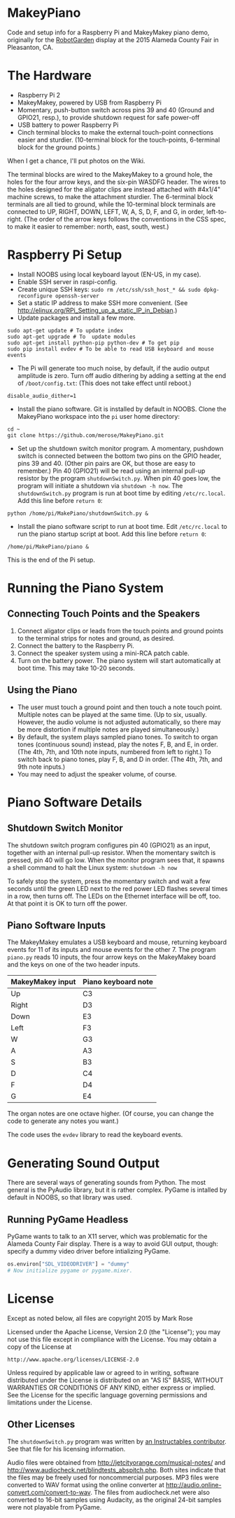 # MakeyPiano
Code and setup info for a Raspberry Pi and MakeyMakey piano demo, originally for the [RobotGarden](http://www.robotgarden.org/) display at the 2015
Alameda County Fair in Pleasanton, CA.

# The Hardware

* Raspberry Pi 2
* MakeyMakey, powered by USB from Raspberry Pi
* Momentary, push-button switch across pins 39 and 40 (Ground and GPIO21, resp.), to provide shutdown request for safe power-off
* USB battery to power Raspberry Pi
* Cinch terminal blocks to make the external touch-point connections easier and sturdier. (10-terminal block for the touch-points, 6-terminal block for the ground points.)

When I get a chance, I'll put photos on the Wiki.

The terminal blocks are wired to the MakeyMakey to a ground hole, the holes for the four arrow keys, and the six-pin WASDFG header. The wires to the holes designed for the aligator clips are instead attached with #4x1/4" machine screws, to make the attachment sturdier. The 6-terminal block terminals are all tied to ground, while the 10-terminal block terminals are connected to UP, RIGHT, DOWN, LEFT, W, A, S, D, F, and G, in order, left-to-right. (The order of the arrow keys follows the conventions in the CSS spec, to make it easier to remember: north, east, south, west.)

# Raspberry Pi Setup

* Install NOOBS using local keyboard layout (EN-US, in my case).
* Enable SSH server in raspi-config.
* Create unique SSH keys: `sudo rm /etc/ssh/ssh_host_* && sudo dpkg-reconfigure openssh-server`
* Set a static IP address to make SSH more convenient. (See http://elinux.org/RPi_Setting_up_a_static_IP_in_Debian.)
* Update packages and install a few more.
```
sudo apt-get update # To update index
sudo apt-get upgrade # To  update modules
sudo apt-get install python-pip python-dev # To get pip
sudo pip install evdev # To be able to read USB keyboard and mouse events
```
* The Pi will generate too much noise, by default, if the audio output amplitude is zero. Turn off audio dithering by adding a setting at the end of `/boot/config.txt`: (This does not take effect until reboot.)

```
disable_audio_dither=1
```

* Install the piano software. Git is installed by default in NOOBS. Clone the MakeyPiano workspace into the `pi` user home directory:

```
cd ~
git clone https://github.com/merose/MakeyPiano.git
```

* Set up the shutdown switch monitor program. A momentary, pushdown switch is connected between the bottom two pins on the GPIO header, pins 39 and 40. (Other pin pairs are OK, but those are easy to remember.) Pin 40 (GPIO21) will be read using an internal pull-up resistor by the program `shutdownSwitch.py`. When pin 40 goes low, the program will initiate a shutdown via `shutdown -h now`. The `shutdownSwitch.py` program is run at boot time by editing `/etc/rc.local`. Add this line before `return 0`:

```
python /home/pi/MakePiano/shutdownSwitch.py &
```

* Install the piano software script to run at boot time. Edit `/etc/rc.local` to run the piano startup script at boot. Add this line before `return 0`:

```
/home/pi/MakePiano/piano &
```

This is the end of the Pi setup.

# Running the Piano System

## Connecting Touch Points and the Speakers

1. Connect aligator clips or leads from the touch points and ground points to the terminal strips for notes and ground, as desired.
2. Connect the battery to the Raspberry Pi.
3. Connect the speaker system using a mini-RCA patch cable.
4. Turn on the battery power. The piano system will start automatically at boot time. This may take 10-20 seconds.

## Using the Piano

* The user must touch a ground point and then touch a note touch point. Multiple notes can be played at the same time. (Up to six, usually. However, the audio volume is not adjusted automatically, so there may be more distortion if multiple notes are played simultaneously.)
* By default, the system plays sampled piano tones. To switch to organ tones (continuous sound) instead, play the notes F, B, and E, in order. (The 4th, 7th, and 10th note inputs, numbered from left to right.) To switch back to piano tones, play F, B, and D in order. (The 4th, 7th, and 9th note inputs.)
* You may need to adjust the speaker volume, of course.

# Piano Software Details

## Shutdown Switch Monitor

The shutdown switch program configures pin 40 (GPIO21) as an input, together with an internal pull-up resistor. When the momentary switch is pressed, pin 40 will go low. When the monitor program sees that, it spawns a shell command to halt the Linux system: `shutdown -h now`

To safely stop the system, press the momentary switch and wait a few seconds until the green LED next to the red power LED flashes several times in a row, then turns off. The LEDs on the Ethernet interface will be off, too. At that point it is OK to turn off the power.

## Piano Software Inputs

The MakeyMakey emulates a USB keyboard and mouse, returning keyboard events for 11 of its inputs and mouse events for the other 7. The program `piano.py` reads 10 inputs, the four arrow keys on the MakeyMakey board and the keys on one of the two header inputs.

MakeyMakey input | Piano keyboard note
-----------------|--------------------
Up    | C3
Right | D3
Down  | E3
Left  | F3
W     | G3
A     | A3
S     | B3
D     | C4
F     | D4
G     | E4

The organ notes are one octave higher. (Of course, you can change the code to generate any notes you want.)

The code uses the `evdev` library to read the keyboard events.

# Generating Sound Output

There are several ways of generating sounds from Python. The most general is the PyAudio library, but it is rather complex. PyGame is intalled by default in NOOBS, so that library was used.

## Running PyGame Headless

PyGame wants to talk to an X11 server, which was problematic for the Alameda County Fair display. There is a way to avoid GUI output, though: specify a dummy video driver before intializing PyGame.

```python
os.environ["SDL_VIDEODRIVER"] = "dummy"
# Now initialize pygame or pygame.mixer.
```

# License

Except as noted below, all files are copyright 2015 by Mark Rose

Licensed under the Apache License, Version 2.0 (the "License");
you may not use this file except in compliance with the License.
You may obtain a copy of the License at

    http://www.apache.org/licenses/LICENSE-2.0

Unless required by applicable law or agreed to in writing, software
distributed under the License is distributed on an "AS IS" BASIS,
WITHOUT WARRANTIES OR CONDITIONS OF ANY KIND, either express or implied.
See the License for the specific language governing permissions and
limitations under the License.

## Other Licenses

The `shutdownSwitch.py` program was written by [an Instructables contributor](http://www.instructables.com/member/AndrewH7).
See that file for his licensing information.

Audio files were obtained from http://jetcityorange.com/musical-notes/ and http://www.audiocheck.net/blindtests_abspitch.php. Both sites indicate that the files may be freely used for noncommercial purposes. MP3 files were converted to WAV format using the online converter at http://audio.online-convert.com/convert-to-wav. The files from audiocheck.net were also converted to 16-bit samples using Audacity, as the original 24-bit samples were not playable from PyGame.
